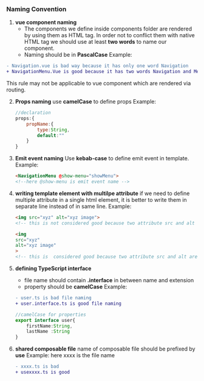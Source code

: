 ### Naming Convention 


1. **vue component naming**
   * The components we define inside components folder are rendered by using them as HTML tag. In order not to conflict them with native HTML tag we should use at least **two words** to name our component.
   * Naming should be in **PascalCase**
Example:
```diff
- Navigation.vue is bad way because it has only one word Navigation 
+ NavigationMenu.Vue is good because it has two words Navigation and Menu
```
This rule may not be applicable to vue component which are rendered via routing.

2. **Props naming**
   use **camelCase** to define props
   Example:
   ```JavaScript
   //declaration
   props:{
       propName:{
           type:String,
           default:""
       }
   }   
   ```

3. **Emit event naming**
   Use **kebab-case** to define emit event in template.
   Example:
   ```html
   <NavigationMenu @show-menu="showMenu">
   <!--here @show-menu is emit event name -->
   ```

4. **writing template element with multilpe attribute**
   if we need to define multiple attribute in a single html element, it is better to write them in separate line instead of in same line.
   Example:
   ```html
   <img src="xyz" alt="xyz image">
   <!-- this is not considered good because two attribute src and alt are in same line -->

   <img 
   src="xyz"
   alt="xyz image"
   >
   <!-- this is  considered good because two attribute src and alt are in separate line -->
   ```
5. **defining TypeScript interface**
    * file name should contain **.interface** in between name and extension
    * property should be **camelCase**
   Example:
   ```diff
   - user.ts is bad file naming
   + user.interface.ts is good file naming
   ```
   ```TypeScript
   //camelCase for properties
   export interface user{
       firstName:String,
       lastName :String
   }
   ```
6. **shared composable file**
    name of composable file should be prefixed by **use** 
     Example: here xxxx is the file name
     ```diff
     - xxxx.ts is bad
     + usexxxx.ts is good 
     ```


